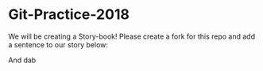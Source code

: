 # Git-Practice-2018
We will be creating a Story-book! Please create a fork for this repo and add a sentence to our story below:










And dab